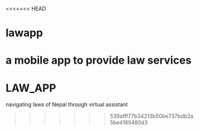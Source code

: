 <<<<<<< HEAD
# lawapp
a mobile app to provide law services
=======
# LAW_APP
navigating laws of Nepal through virtual assistant
>>>>>>> 539afff77b34213b50be737bdb2a5be4185480d3
